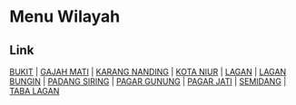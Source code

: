 # Menu Wilayah

## Link

[BUKIT](https://github.com/gigit-pemilu/pemilu-2024-17-bengkulu/tree/main/pileg-dpr/hitung-suara/sub/17-bengkulu/sub/09-bengkulu-tengah/sub/11-semidang-lagan/sub/2010-bukit)
 | 
[GAJAH MATI](https://github.com/gigit-pemilu/pemilu-2024-17-bengkulu/tree/main/pileg-dpr/hitung-suara/sub/17-bengkulu/sub/09-bengkulu-tengah/sub/11-semidang-lagan/sub/2004-gajah-mati)
 | 
[KARANG NANDING](https://github.com/gigit-pemilu/pemilu-2024-17-bengkulu/tree/main/pileg-dpr/hitung-suara/sub/17-bengkulu/sub/09-bengkulu-tengah/sub/11-semidang-lagan/sub/2002-karang-nanding)
 | 
[KOTA NIUR](https://github.com/gigit-pemilu/pemilu-2024-17-bengkulu/tree/main/pileg-dpr/hitung-suara/sub/17-bengkulu/sub/09-bengkulu-tengah/sub/11-semidang-lagan/sub/2011-kota-niur)
 | 
[LAGAN](https://github.com/gigit-pemilu/pemilu-2024-17-bengkulu/tree/main/pileg-dpr/hitung-suara/sub/17-bengkulu/sub/09-bengkulu-tengah/sub/11-semidang-lagan/sub/2009-lagan)
 | 
[LAGAN BUNGIN](https://github.com/gigit-pemilu/pemilu-2024-17-bengkulu/tree/main/pileg-dpr/hitung-suara/sub/17-bengkulu/sub/09-bengkulu-tengah/sub/11-semidang-lagan/sub/2006-lagan-bungin)
 | 
[PADANG SIRING](https://github.com/gigit-pemilu/pemilu-2024-17-bengkulu/tree/main/pileg-dpr/hitung-suara/sub/17-bengkulu/sub/09-bengkulu-tengah/sub/11-semidang-lagan/sub/2005-padang-siring)
 | 
[PAGAR GUNUNG](https://github.com/gigit-pemilu/pemilu-2024-17-bengkulu/tree/main/pileg-dpr/hitung-suara/sub/17-bengkulu/sub/09-bengkulu-tengah/sub/11-semidang-lagan/sub/2001-pagar-gunung)
 | 
[PAGAR JATI](https://github.com/gigit-pemilu/pemilu-2024-17-bengkulu/tree/main/pileg-dpr/hitung-suara/sub/17-bengkulu/sub/09-bengkulu-tengah/sub/11-semidang-lagan/sub/2007-pagar-jati)
 | 
[SEMIDANG](https://github.com/gigit-pemilu/pemilu-2024-17-bengkulu/tree/main/pileg-dpr/hitung-suara/sub/17-bengkulu/sub/09-bengkulu-tengah/sub/11-semidang-lagan/sub/2003-semidang)
 | 
[TABA LAGAN](https://github.com/gigit-pemilu/pemilu-2024-17-bengkulu/tree/main/pileg-dpr/hitung-suara/sub/17-bengkulu/sub/09-bengkulu-tengah/sub/11-semidang-lagan/sub/2008-taba-lagan)

